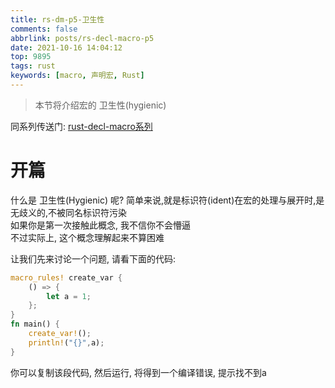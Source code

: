 ```yaml
---
title: rs-dm-p5-卫生性
comments: false
abbrlink: posts/rs-decl-macro-p5
date: 2021-10-16 14:04:12
top: 9895
tags: rust
keywords: [macro, 声明宏, Rust]
---
```

> 本节将介绍宏的 卫生性(hygienic)
<!-- more -->

同系列传送门: [rust-decl-macro系列](/categories/rust-decl-macro)

# 开篇
什么是 卫生性(Hygienic) 呢?
简单来说,就是标识符(ident)在宏的处理与展开时,是无歧义的,不被同名标识符污染  
如果你是第一次接触此概念, 我不信你不会懵逼  
不过实际上, 这个概念理解起来不算困难  

让我们先来讨论一个问题, 请看下面的代码:
```rust
macro_rules! create_var {
	() => {
		let a = 1;
	};
}
fn main() {
	create_var!();
	println!("{}",a);
}
```
你可以复制该段代码, 然后运行, 将得到一个编译错误, 提示找不到a  
